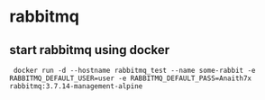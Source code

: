 # rabbitmq

## start rabbitmq using docker

```
 docker run -d --hostname rabbitmq_test --name some-rabbit -e RABBITMQ_DEFAULT_USER=user -e RABBITMQ_DEFAULT_PASS=Anaith7x rabbitmq:3.7.14-management-alpine
```
